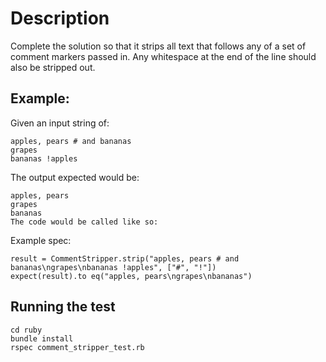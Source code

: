 # Description

Complete the solution so that it strips all text that follows any of a set of comment markers passed in. Any whitespace at the end of the line should also be stripped out.

## Example:

Given an input string of:

```
apples, pears # and bananas
grapes
bananas !apples
```

The output expected would be:
```
apples, pears
grapes
bananas
The code would be called like so:
```

Example spec:
```
result = CommentStripper.strip("apples, pears # and bananas\ngrapes\nbananas !apples", ["#", "!"])
expect(result).to eq("apples, pears\ngrapes\nbananas")
```

## Running the test

```
cd ruby
bundle install
rspec comment_stripper_test.rb
```
